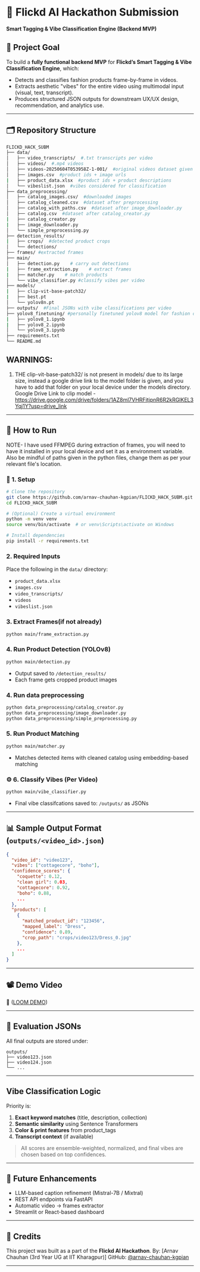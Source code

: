 # 🎯 Flickd AI Hackathon Submission

**Smart Tagging & Vibe Classification Engine (Backend MVP)**

## 📌 Project Goal

To build a **fully functional backend MVP** for **Flickd’s Smart Tagging & Vibe Classification Engine**, which:

* Detects and classifies fashion products frame-by-frame in videos.
* Extracts aesthetic "vibes" for the entire video using multimodal input (visual, text, transcript).
* Produces structured JSON outputs for downstream UX/UX design, recommendation, and analytics use.

---

## 🗂️ Repository Structure

```bash
FLICKD_HACK_SUBM
├── data/
│   ├── video_transcripts/  #.txt transcripts per video
│   ├── videos/  #.mp4 videos
│   ├── videos-20250604T053958Z-1-001/  #original videos dataset given
│   ├── images.csv  #product ids + image urls 
|   ├── product_data.xlsx  #product ids + product descriptions
│   └── vibeslist.json  #vibes considered for classification
├── data_preprocessing/          
│   ├── catalog_images.csv/  #downloaded images
│   ├── catalog_cleaned.csv  #dataset after preprocessing
│   ├── catalog_with_paths.csv  #dataset after image_downloader.py
│   ├── catalog.csv  #dataset after catalog_creator.py
|   ├── catalog_creator.py
|   ├── image_downloader.py 
│   └── simple_preprocessing.py
├── detection_results/                   
|   ├── crops/  #detected product crops
│   └── detections/
├── frames/ #extracted frames
├── main/                 
│   ├── detection.py    # carry out detections
|   ├── frame_extraction.py    # extract frames
|   ├── matcher.py    # match products
│   └── vibe_classifier.py #classify vibes per video
├── models/                  
|   ├── clip-vit-base-patch32/    
|   ├── best.pt    
│   └── yolov8n.pt
├── outputs/  #Final JSONs with vibe classifications per video
├── yolov8_finetuning/ #personally finetuned yolov8 model for fashion detection with fashionpedia dataset
|   ├── yolov8_1.ipynb  
|   ├── yolov8_2.ipynb 
│   └── yolov8_3.ipynb
├── requirements.txt
└── README.md
```
## WARNINGS:
1. THE clip-vit-base-patch32/ is not present in models/ due to its large size, instead a google drive link to the model folder is given, and you have to add that folder on your local device under the models directory.
Google Drive Link to clip model - https://drive.google.com/drive/folders/1AZ8ml7VHRFitjpnR6R2kRGlKEL3Yqj1Y?usp=drive_link
---

## 🚀 How to Run
NOTE- I have used FFMPEG during extraction of frames, you will need to have it installed in your local device and set it as a environment variable. Also be mindful of paths given in the python files, change them as per your relevant file's location.

### 🔧 1. Setup

```bash
# Clone the repository
git clone https://github.com/arnav-chauhan-kgpian/FLICKD_HACK_SUBM.git
cd FLICKD_HACK_SUBM

# (Optional) Create a virtual environment
python -m venv venv
source venv/bin/activate  # or venv\Scripts\activate on Windows

# Install dependencies
pip install -r requirements.txt
```

### 2. Required Inputs

Place the following in the `data/` directory:

* `product_data.xlsx`
* `images.csv`
* `video_transcripts/`
* `videos`
* `vibeslist.json`

### 3. Extract Frames(if not already)

``` bash
python main/frame_extraction.py
```
### 4. Run Product Detection (YOLOv8)

```bash
python main/detection.py
```

* Output saved to `/detection_results/`
* Each frame gets cropped product images
  
### 4. Run data preprocessing

```bash
python data_preprocessing/catalog_creator.py
python data_preprocessing/image_downloader.py
python data_preprocessing/simple_preprocessing.py
```

### 5. Run Product Matching

```bash
python main/matcher.py
```

* Matches detected items with cleaned catalog using embedding-based matching
  
### ⚙️ 6. Classify Vibes (Per Video)

```bash
python main/vibe_classifier.py
```

* Final vibe classifcations saved to: `/outputs/` as JSONs

---

## 📊 Sample Output Format (`outputs/<video_id>.json`)

```json
{
  "video_id": "video123",
  "vibes": ["cottagecore", "boho"],
  "confidence_scores": {
    "coquette": 0.12,
    "clean girl": 0.03,
    "cottagecore": 0.92,
    "boho": 0.88,
    ...
  },
  "products": [
    {
      "matched_product_id": "123456",
      "mapped_label": "Dress",
      "confidence": 0.89,
      "crop_path": "crops/video123/Dress_0.jpg"
    },
    ...
  ]
}
```

---

## 📽️ Demo Video

🔗 ([LOOM DEMO](https://www.loom.com/share/18585635b0ad4a14bcd0a6e3badd7b87?sid=8dd34b30-6915-4ce0-9269-8fa3bc7bdbab))

---

## 📝 Evaluation JSONs

All final outputs are stored under:

```
outputs/
├── video123.json
├── video124.json
└── ...
```

---

## Vibe Classification Logic 

Priority is:

1. **Exact keyword matches** (title, description, collection)
2. **Semantic similarity** using Sentence Transformers
3. **Color & print features** from product\_tags
4. **Transcript context** (if available)

> All scores are ensemble-weighted, normalized, and final vibes are chosen based on top confidences.

---

## 📌 Future Enhancements

* LLM-based caption refinement (Mistral-7B / Mixtral)
* REST API endpoints via FastAPI
* Automatic video → frames extractor
* Streamlit or React-based dashboard

---

## 🤝 Credits

This project was built as a part of the **Flickd AI Hackathon**.
By: \[Arnav Chauhan (3rd Year UG at IIT Kharagpur)]
GitHub: [@arnav-chauhan-kgpian](https://github.com/arnav-chauhan-kgpian)

---
